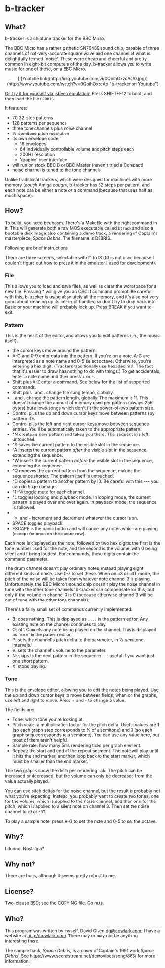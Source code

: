 b-tracker
=========


## What?

b-tracker is a chiptune tracker for the BBC Micro.

The BBC Micro has a rather pathetic SN76489 sound chip, capable of three
channels of not-very-accurate square wave and one channel of what is
delightfully termed 'noise'. These were cheap and cheerful and pretty common in
eight-bit computers of the day. b-tracker allows you to write music for one of
these, _on_ a BBC Micro.

<center>
[![Youtube link](http://img.youtube.com/vi/0QoihOxzcAo/0.jpg)](http://www.youtube.com/watch?v=0QoihOxzcAo "b-tracker on Youtube")
</center>

[Or, try it for yourself via
jsbeeb emulation!](https://bbc.godbolt.org/?&disc1=https://cowlark.com/btracker/btracker.ssd)
Press SHIFT+F12 to boot, and then load the file `DEBRIS`.

It features:

- 70 32-step patterns
- 128 patterns per sequence
- three tone channels plus noise channel
- ⅓-semitone pitch resolution
- its own envelope code
  - 16 envelopes
  - 64 individually controllable volume and pitch steps each
  - 200Hz resolution
  - 'graphic' user interface
- will run on stock BBC B or BBC Master (haven't tried a Compact)
- noise channel is tuned to the tone channels

Unlike traditional trackers, which were designed for machines with more memory
(_cough_ Amiga _cough_), b-tracker has 32 steps per pattern, and each note can
be either a note _or_ a command (because that uses half as much space).


## How?

To build, you need beebasm. There's a Makefile with the right command in it.
This will generate both a raw MOS executable called `btrack` and also a
bootable disk image also containing a demo track, a rendering of Captain's
masterpiece, _Space Debris_. The filename is DEBRIS.

Following are brief instructions 

There are three screens, selectable with f1 to f3 (f0 is not used because I
couldn't figure out how to press it in the emulator I used for development).

### File

This allows you to load and save files, as well as clear the workspace for a
new file. Pressing * will give you an OSCLI command prompt. Be careful with
this; b-tracker is using absolutely all the memory, and it's also not very good
about cleaning up its interrupt handler, so don't try to drop back into Basic
or your machine will probably lock up. Press BREAK if you want to exit.

### Pattern

This is the heart of the editor, and allows you to edit patterns (i.e., the
music itself).

- the cursor keys move around the pattern.
- A-G and 0-9 enter data into the pattern. If you're on a note, A-G are
  interpreted as a note name and 0-5 select octave. Otherwise, you're entering
  a hex digit. (Trackers traditionally use hexadecimal. The fact that it's
  easier to draw has nothing to do with things.) To get accidentals, enter a
  note name and then press + or -.
- Shift plus A-Z enter a command. See below for the list of supported commands.
- Shift plus , and . change the song tempo, globally.
- , and . change the pattern length, globally. The maximum is 1f. This doesn't
  change the amount of memory used per pattern (always 256 bytes) but allows
  songs which don't fit the power-of-two pattern size.
- Control plus the up and down cursor keys move between patterns (by pattern
  ID).
- Control plus the left and right cursor keys move between sequence entries.
  You'll be automatically taken to the appropriate pattern.
- ^N creates a new pattern and takes you there. The sequence is left untouched.
- ^S saves the current pattern to the visible slot in the sequence.
- ^A inserts the current pattern _after_ the visible slot in the sequence,
  extending the sequence.
- ^W inserts the current pattern _before_ the visible slot in the sequence,
  extending the sequence.
- ^Q removes the current pattern from the sequence, making the sequence
  shorter. The pattern itself is untouched.
- ^D copies a pattern to another pattern by ID. Be careful with this --- you
  can do huge damage.
- ^1-^4 toggle mute for each channel.
- ^L toggles looping and playback mode. In looping mode, the current pattern is
  played over and over again. In playback mode, the sequence is followed.
- + and - increment and decrement whatever the cursor is on.
- SPACE toggles playback.
- ESCAPE is the panic button and will cancel any notes which are playing
  (except for ones on the cursor row).

Each note is displayed as the note, followed by two hex digits: the first is
the tone number used for the note, and the second is the volume, with 0 being
silent and f being loudest. For commands, these digits contain the command
parameter.

The drum channel doesn't play ordinary notes, instead playing eight different
kinds of noise. Use 0-7 to set these. When on c3 or c3T mode, the pitch of the
noise will be taken from whatever note channel 3 is playing. Unfortunately, the
BBC Micro's sound chip doesn't play the noise channel in tune with the other
tone channels. b-tracker can compensate for this, but only if the volume in
channel 3 is 0 (because otherwise channel 3 will be out of tune with the other
tone channels).

There's a fairly small set of commands currently implemented:

- B: does nothing. This is displayed as `....` in the pattern editor. Any
  existing note on the channel continues to play.
- O: off. Cancels any note being played on the channel. This is displayed as
  '===' in the pattern editor.
- P: sets the channel's pitch delta to the parameter, in ⅓-semitone intervals.
- V: sets the channel's volume to the parameter.
- N: skips to the next pattern in the sequence --- useful if you want just one
  short pattern.
- X: stops playing.

### Tone

This is the envelope editor, allowing you to edit the notes being played. Use
the up and down cursor keys to move between fields; when on the graphs, use
left and right to move. Press + and - to change a value.

The fields are:

- Tone: which tone you're looking at.
- Pitch scale: a multiplication factor for the pitch delta. Useful values are 1
  (so each graph step corresponds to ⅓ of a semitone) and 3 (so each graph step
  corresponds to a semitone). You can use any value here, but most of them
  aren't helpful.
- Sample rate: how many 5ms rendering ticks per graph element.
- Repeat: the start and end of the repeat segment. The note will play until it
  hits the end marker, and then loop back to the start marker, which must be
  smaller than the end marker.

The two graphs show the delta per rendering tick. The pitch can be increased or
decreased, but the volume can only be decreased from the value actually played.

You can use pitch deltas for the noise channel, but the result is probably not
what you're expecting. Instead, you probably want to create two tones: one for
the volume, which is applied to the noise channel, and then one for the pitch,
which is applied to a silent note on channel 3. Then set the noise channel to
`c3` or `c3T`.

To play a sample note, press A-G to set the note and 0-5 to set the octave.

## Why?

I dunno. Nostalgia?


## Why not?

There are bugs, although it seems pretty robust to me.


## License?

Two-clause BSD; see the COPYING file. Go nuts.


## Who?

This program was written by myself, David Given <dg@cowlark.com>; I have a
website at http://cowlark.com. There may or may not be anything interesting
there.

The sample track, _Space Debris_, is a cover of Captain's 1991 work _Space
Debris_. See https://www.scenestream.net/demovibes/song/863/ for more
information.
